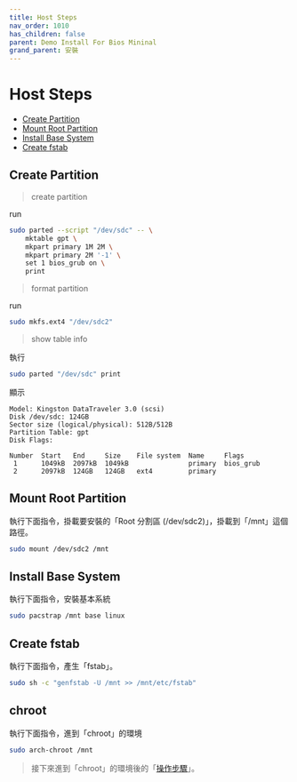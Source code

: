 ```yaml
---
title: Host Steps
nav_order: 1010
has_children: false
parent: Demo Install For Bios Mininal
grand_parent: 安裝
---
```



# Host Steps

* [Create Partition](#create-partition)
* [Mount Root Partition](#mount-root-partition)
* [Install Base System](#install-base-system)
* [Create fstab](#create-fstab)


## Create Partition

> create partition

run

``` sh
sudo parted --script "/dev/sdc" -- \
	mktable gpt \
	mkpart primary 1M 2M \
	mkpart primary 2M '-1' \
	set 1 bios_grub on \
	print
```

> format partition

run

``` sh
sudo mkfs.ext4 "/dev/sdc2"
```

> show table info

執行

``` sh
sudo parted "/dev/sdc" print
```

顯示

```
Model: Kingston DataTraveler 3.0 (scsi)
Disk /dev/sdc: 124GB
Sector size (logical/physical): 512B/512B
Partition Table: gpt
Disk Flags:

Number  Start   End     Size    File system  Name     Flags
 1      1049kB  2097kB  1049kB               primary  bios_grub
 2      2097kB  124GB   124GB   ext4         primary
```


## Mount Root Partition

執行下面指令，掛載要安裝的「Root 分割區 (/dev/sdc2)」，掛載到「/mnt」這個路徑。

``` sh
sudo mount /dev/sdc2 /mnt
```


## Install Base System

執行下面指令，安裝基本系統

``` sh
sudo pacstrap /mnt base linux
```


## Create fstab

執行下面指令，產生「fstab」。

``` sh
sudo sh -c "genfstab -U /mnt >> /mnt/etc/fstab"
```


## chroot

執行下面指令，進到「chroot」的環境

``` sh
sudo arch-chroot /mnt
```

> 接下來進到「chroot」的環境後的「[操作步驟](https://samwhelp.github.io/note-about-archlinux/read/core/install/demo-install-for-bios-mininal/chroot-steps.html)」。
